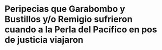 # Peripecias que Garabombo y Bustillos y/o Remigio sufrieron cuando a la Perla del Pacífico en pos de justicia viajaron
